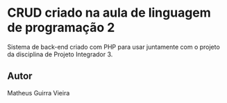 # CRUD criado na aula de linguagem de programação 2

Sistema de back-end criado com PHP para usar juntamente com o projeto da disciplina de Projeto Integrador 3.

## Autor

Matheus Guirra Vieira
